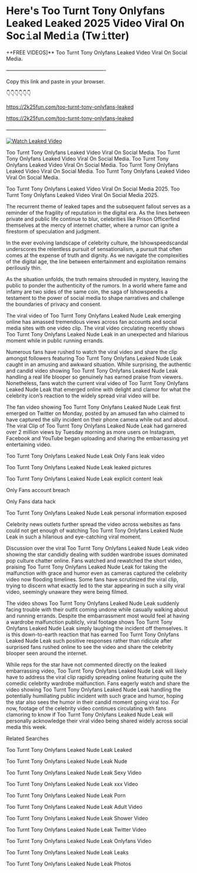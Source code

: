 # Here's Too Turnt Tony Onlyfans Leaked Leaked 2025 Video Viral On Soc𝚒al Med𝚒a (Tw𝚒tter)

++FREE VIDEOS]** Too Turnt Tony Onlyfans Leaked Video Viral On Social Media.

———————————————————-

Copy this link and paste in your browser.

👇👇👇👇👇👇

https://2k25fun.com/too-turnt-tony-onlyfans-leaked

https://2k25fun.com/too-turnt-tony-onlyfans-leaked

———————————————————-

[![Watch Leaked Video](https://miro.medium.com/v2/resize:fit:828/format:webp/1*cilzJN44JGOrTw9NJCrNHA.gif "Watch Leaked Video")](https://2k25fun.com/too-turnt-tony-onlyfans-leaked)

Too Turnt Tony Onlyfans Leaked Video Viral On Social Media. Too Turnt Tony Onlyfans Leaked Video Viral On Social Media. Too Turnt Tony Onlyfans Leaked Video Viral On Social Media. Too Turnt Tony Onlyfans Leaked Video Viral On Social Media. Too Turnt Tony Onlyfans Leaked Video Viral On Social Media.

Too Turnt Tony Onlyfans Leaked Video Viral On Social Media 2025. Too Turnt Tony Onlyfans Leaked Video Viral On Social Media 2025.

The recurrent theme of leaked tapes and the subsequent fallout serves as a reminder of the fragility of reputation in the digital era. As the lines between private and public life continue to blur, celebrities like Prison Officerfind themselves at the mercy of internet chatter, where a rumor can ignite a firestorm of speculation and judgment.

In the ever evolving landscape of celebrity culture, the Ishowspeedscandal underscores the relentless pursuit of sensationalism, a pursuit that often comes at the expense of truth and dignity. As we navigate the complexities of the digital age, the line between entertainment and exploitation remains perilously thin.

As the situation unfolds, the truth remains shrouded in mystery, leaving the public to ponder the authenticity of the rumors. In a world where fame and infamy are two sides of the same coin, the saga of Ishowspeedis a testament to the power of social media to shape narratives and challenge the boundaries of privacy and consent.

The viral video of Too Turnt Tony Onlyfans Leaked Nude Leak emerging online has amassed tremendous views across fan accounts and social media sites with one video clip. The viral video circulating recently shows Too Turnt Tony Onlyfans Leaked Nude Leak in an unexpected and hilarious moment while in public running errands.

Numerous fans have rushed to watch the viral video and share the clip amongst followers featuring Too Turnt Tony Onlyfans Leaked Nude Leak caught in an amusing and awkward situation. While surprising, the authentic and candid video showing Too Turnt Tony Onlyfans Leaked Nude Leak handling a real life blooper so genuinely has earned praise from viewers. Nonetheless, fans watch the current viral video of Too Turnt Tony Onlyfans Leaked Nude Leak that emerged online with delight and clamor for what the celebrity icon’s reaction to the widely spread viral video will be.

The fan video showing Too Turnt Tony Onlyfans Leaked Nude Leak first emerged on Twitter on Monday, posted by an amused fan who claimed to have captured the silly incident on their phone camera while out and about. The viral Clip of Too Turnt Tony Onlyfans Leaked Nude Leak had garnered over 2 million views by Tuesday morning as more users on Instagram, Facebook and YouTube began uploading and sharing the embarrassing yet entertaining video.

Too Turnt Tony Onlyfans Leaked Nude Leak Only Fans leak video

Too Turnt Tony Onlyfans Leaked Nude Leak leaked pictures

Too Turnt Tony Onlyfans Leaked Nude Leak explicit content leak

Only Fans account breach

Only Fans data hack

Too Turnt Tony Onlyfans Leaked Nude Leak personal information exposed

Celebrity news outlets further spread the video across websites as fans could not get enough of watching Too Turnt Tony Onlyfans Leaked Nude Leak in such a hilarious and eye-catching viral moment.

Discussion over the viral Too Turnt Tony Onlyfans Leaked Nude Leak video showing the star candidly dealing with sudden wardrobe issues dominated pop culture chatter online. Fans watched and rewatched the short video, praising Too Turnt Tony Onlyfans Leaked Nude Leak for taking the malfunction with grace and humor even as cameras captured the celebrity video now flooding timelines. Some fans have scrutinized the viral clip, trying to discern what exactly led to the star appearing in such a silly viral video, seemingly unaware they were being filmed.

The video shows Too Turnt Tony Onlyfans Leaked Nude Leak suddenly facing trouble with their outfit coming undone while casually walking about and running errands. Despite the embarrassment most would feel at having a wardrobe malfunction publicly, viral footage shows Too Turnt Tony Onlyfans Leaked Nude Leak simply laughing the incident off themselves. It is this down-to-earth reaction that has earned Too Turnt Tony Onlyfans Leaked Nude Leak such positive responses rather than ridicule after surprised fans rushed online to see the video and share the celebrity blooper seen around the internet.

While reps for the star have not commented directly on the leaked embarrassing video, Too Turnt Tony Onlyfans Leaked Nude Leak will likely have to address the viral clip rapidly spreading online featuring quite the comedic celebrity wardrobe malfunction. Fans eagerly watch and share the video showing Too Turnt Tony Onlyfans Leaked Nude Leak handling the potentially humiliating public incident with such grace and humor, hoping the star also sees the humor in their candid moment going viral too. For now, footage of the celebrity video continues circulating with fans clamoring to know if Too Turnt Tony Onlyfans Leaked Nude Leak will personally acknowledge their viral video being shared widely across social media this week.

Related Searches

Too Turnt Tony Onlyfans Leaked Nude Leak Leaked

Too Turnt Tony Onlyfans Leaked Nude Leak Nude

Too Turnt Tony Onlyfans Leaked Nude Leak Sexy Video

Too Turnt Tony Onlyfans Leaked Nude Leak xxx Video

Too Turnt Tony Onlyfans Leaked Nude Leak Porn

Too Turnt Tony Onlyfans Leaked Nude Leak Adult Video

Too Turnt Tony Onlyfans Leaked Nude Leak Shower Video

Too Turnt Tony Onlyfans Leaked Nude Leak Twitter Video

Too Turnt Tony Onlyfans Leaked Nude Leak Onlyfans Video

Too Turnt Tony Onlyfans Leaked Nude Leak Leaks

Too Turnt Tony Onlyfans Leaked Nude Leak Photos
